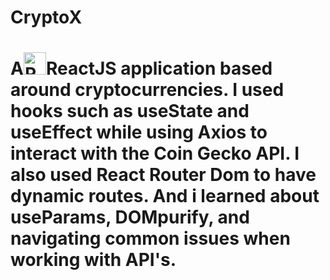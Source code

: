# CryptoX

# A<a href="https://reactjs.org/" target="_blank" rel="noreferrer"><img src="https://raw.githubusercontent.com/danielcranney/readme-generator/main/public/icons/skills/react-colored.svg" width="36" height="36" alt="React" /></a>ReactJS application based around cryptocurrencies. I used hooks such as useState and useEffect while using Axios to interact with the Coin Gecko API. I also used React Router Dom to have dynamic routes. And i learned about useParams, DOMpurify, and navigating common issues when working with API's.
